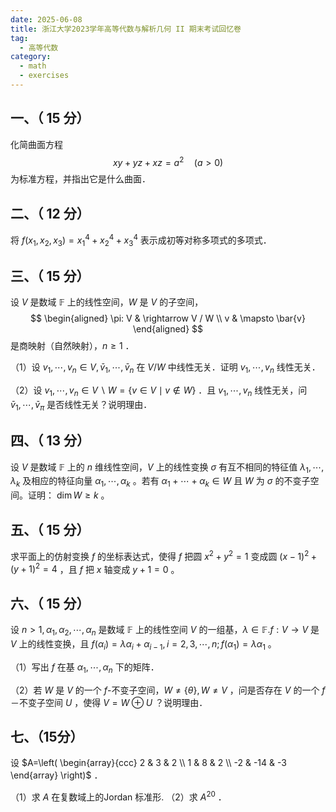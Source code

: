 ```yaml
---
date: 2025-06-08
title: 浙江大学2023学年高等代数与解析几何 II 期末考试回忆卷
tag:
  - 高等代数
category:
  - math
  - exercises
---
```


## 一、（ 15 分）

化简曲面方程
$$
x y+y z+x z=a^{2}\quad(a>0)
$$
为标准方程，并指出它是什么曲面．

## 二、（ 12 分）

将 $f\left(x_{1}, x_{2}, x_{3}\right)=x_{1}^{4}+x_{2}^{4}+x_{3}^{4}$ 表示成初等对称多项式的多项式．

## 三、（ 15 分）

设 $V$ 是数域 $\mathbb{F}$ 上的线性空间，$W$ 是 $V$ 的子空间，
$$
\begin{aligned}
\pi: V & \rightarrow V / W \\
v & \mapsto \bar{v}
\end{aligned}
$$
是商映射（自然映射），$n \geq 1$ ．

（1）设 $v_{1}, \cdots, v_{n} \in V, \bar{v}_{1}, \cdots, \bar{v}_{n}$ 在 $V / W$ 中线性无关．证明 $v_{1}, \cdots, v_{n}$ 线性无关．

（2）设 $v_{1}, \cdots, v_{n} \in V \backslash W=\{v \in V \mid v \notin W\}$ ．且 $v_{1}, \cdots, v_{n}$ 线性无关，问 $\bar{v}_{1}, \cdots, \bar{v}_{\pi}$ 是否线性无关？说明理由．

## 四、（ 13 分）

设 $V$ 是数域 $\mathbb{F}$ 上的 $n$ 维线性空间，$V$ 上的线性变换 $\sigma$ 有互不相同的特征值 $\lambda_{1}, \cdots, \lambda_{k}$ 及相应的特征向量 $\alpha_{1}, \cdots, \alpha_{k}$ 。若有 $\alpha_{1}+\cdots+\alpha_{k} \in W$ 且 $W$ 为 $\sigma$ 的不变子空间。证明： $\operatorname{dim} W \geq k$ 。

## 五、（ 15 分）

求平面上的仿射变换 $f$ 的坐标表达式，使得 $f$ 把圆 $x^{2}+y^{2}=1$ 变成圆 $(x-1)^{2}+(y+1)^{2}=4$ ，且 $f$ 把 $x$ 轴变成 $y+1=0$ 。

## 六、（ 15 分）

设 $n>1, \alpha_{1}, \alpha_{2}, \cdots, \alpha_{n}$ 是数域 $\mathbb{F}$ 上的线性空间 $V$ 的一组基，$\lambda \in \mathbb{F} . f: V \rightarrow V$ 是 $V$ 上的线性变换，且 $f\left(\alpha_{i}\right)=\lambda \alpha_{i}+\alpha_{i-1}, i=2,3, \cdots, n ; f\left(\alpha_{1}\right)=\lambda \alpha_{1}$ 。

（1）写出 $f$ 在基 $\alpha_{1}, \cdots, \alpha_{n}$ 下的矩阵．

（2）若 $W$ 是 $V$ 的一个 $f$-不变子空间，$W \neq\{\theta\}, W \neq V$ ，问是否存在 $V$ 的一个 $f$－不变子空间 $U$ ，使得 $V=W \oplus U$ ？说明理由．

## 七、（15分）

设
$A=\left(
    \begin{array}{ccc}
    2 & 3 & 2 \\
    1 & 8 & 2 \\
    -2 & -14 & -3
    \end{array}
\right)$
．

（1）求 $A$ 在复数域上的Jordan 标准形.
（2）求 $A^{20}$ ．
